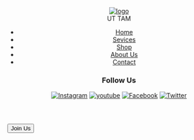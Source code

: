 <!DOCTYPE html>
<html lang="en">

<head>
    <meta charset="UTF-8">
    <meta http-equiv="X-UA-Compatible" content="IE=edge">
    <meta name="viewport" content="width=device-width, initial-scale=1.0">
    <title>Fitness</title>
    <link rel="stylesheet" href="fitness.css">
    <link rel="preconnect" href="https://fonts.gstatic.com">
    <link href="https://fonts.googleapis.com/css2?family=Dancing+Script:wght@700&display=swap" rel="stylesheecon">

</head>

<body>
    <header class="header">
        <div class="left">
            <a href="#"><img class="gym_logo" src="/gymlogo.png" alt="logo"></a>
            <div class="logo">UT <span>T</span>AM</div>
        </div>
        <div class="mid">
            <nav class="nav">
                <ul>
                    <li><a href="#">Home</a></li>
                    <li><a href="#">Sevices</a></li>
                    <li><a href="#">Shop</a></li>
                    <li><a href="#">About Us</a></li>
                    <li><a href="#">Contact</a></li>
                </ul>
            </nav>
        </div>
        <div class="right">
            <h3 class="social">Follow Us</h3>
            <a target="_blank" href="https://instagram.com/imuttamsaran"><img src="/instagram.jpg" alt="Instagram"
                    class="icon"></a>
            <a target="_blank" href="https://youtube.com"><img src="/youtube.jpg" alt="youtube" class="icon"></a>
            <a target="_blank" href="https://facebook.com/imuttamsaran"><img src="/facebook.png" alt="Facebook"
                    class="icon"></a>
            <a target="_blank" href="https://twitter.com/imuttamsaran"><img src="/twitter.jpg" alt="Twitter"
                    class="icon"></a>
        </div>
    </header>
    <div class="box">
        <button class="btn"><span class="butns">Join Us</span> </button>
    </div>

</body>

</html>
